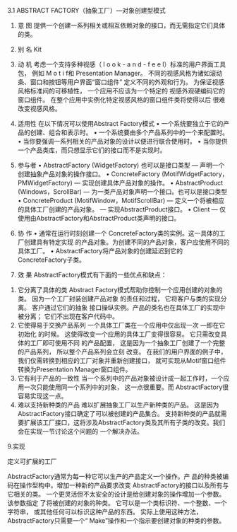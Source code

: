 3.1 ABSTRACT FACTORY（抽象工厂）—对象创建型模式

1. 意 图
提供一个创建一系列相关或相互依赖对象的接口，而无需指定它们具体的类。
2. 别 名
 Kit
3. 动 机
考虑一个支持多种视感（ l o o k - a n d - f e e l）标准的用户界面工具包， 例如 M o t i f和
Presentation Manager。 不同的视感风格为诸如滚动条、窗口和按钮等用户界面“窗口组件” 定义不同的外观和行为。
为保证视感风格标准间的可移植性， 一个应用不应该为一个特定的 视感外观硬编码它的窗口组件。
在整个应用中实例化特定视感风格的窗口组件类将使得以后 很难改变视感风格。

4. 适用性
在以下情况可以使用Abstract Factory模式
• 一个系统要独立于它的产品的创建、组合和表示时。
• 一个系统要由多个产品系列中的一个来配置时。
• 当你要强调一系列相关的产品对象的设计以便进行联合使用时。
• 当你提供一个产品类库，而只想显示它们的接口而不是实现时。

6. 参与者
• AbstractFactory (WidgetFactory) 也可以是接口类型
— 声明一个创建抽象产品对象的操作接口。
• ConcreteFactory (MotifWidgetFactory，PMWidgetFactory)
 — 实现创建具体产品对象的操作。
• AbstractProduct (Windows，ScrollBar)
 — 为一类产品对象声明一个接口。也可以是接口类型
• ConcreteProduct (MotifWindow，MotifScrollBar)
 — 定义一个将被相应的具体工厂创建的产品对象。
 — 实现AbstractProduct接口。
• Client
 — 仅使用由AbstractFactory和AbstractProduct类声明的接口。

 7. 协 作
 • 通常在运行时刻创建一个 ConcreteFactory类的实例。这一具体的工厂创建具有特定实现
  的产品对象。为创建不同的产品对象，客户应使用不同的具体工厂。
 • AbstractFactory将产品对象的创建延迟到它的 ConcreteFactory子类。


8. 效 果 AbstractFactory模式有下面的一些优点和缺点：

 1) 它分离了具体的类 Abstract Factory模式帮助你控制一个应用创建的对象的类。 因为一个工厂封装创建产品对象
 的责任和过程， 它将客户与类的实现分离。 客户通过它们的抽象 接口操纵实例。产品的类名也在具体工厂的实现中被分离；
 它们不出现在客户代码中。
 2) 它使得易于交换产品系列 一个具体工厂类在一个应用中仅出现一次 —即在它初始化 的时候。
 这使得改变一个应用的具体工厂变得很容易。 它只需改变具体的工厂即可使用不同 的产品配置，
 这是因为一个抽象工厂创建了一个完整的产品系列， 所以整个产品系列会立刻 改变。
 在我们的用户界面的例子中， 我们仅需转换到相应的工厂对象并重新创建接口，
 就可实现从Motif窗口组件转换为Presentation Manager窗口组件。
 3) 它有利于产品的一致性 当一个系列中的产品对象被设计成一起工作时，一个应用一次只能使用同一个系列中的对象，
 这一点很重要。而 AbstractFactory很容易实现这一点。
 4) 难以支持新种类的产品 难以扩展抽象工厂以生产新种类的产品。 这是因为AbstractFactory接口确定了可以被创建的产品集合。
 支持新种类的产品就需要扩展该工厂接口，这将涉及AbstractFactory类及其所有子类的改变。我们会在实现一节讨论这个问题的
 一个解决办法。

 9.实现

 定义可扩展的工厂

 AbstractFactory通常为每一种它可以生产的产品定义一个操作。产
 品的种类被编码在操作型构中。增加一种新的产品要求改变 AbstractFactory的接口以及所有与 它相关的类。
 一个更灵活但不太安全的设计是给创建对象的操作增加一个参数。 该参数指定
 了将被创建的对象的种类。 它可以是一个类标识符、一个整数、一个字符串， 或其他任何可以标识这种产品的东西。
 实际上使用这种方法， AbstractFactory只需要一个“ Make”操作和一个指示要创建对象的种类的参数。


